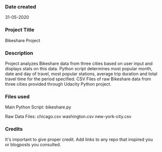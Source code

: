 ### Date created
31-05-2020

### Project Title
Bikeshare Project

### Description
Project analyzes Bikeshare data from three cities based on user input and displays stats on this data. Python script determines most popular month, date and day of travel, most popular stations, average trip duration and total travel time for the period specified. CSV Files of raw Bikeshare data from three cities provided through Udacity Python project.

### Files used
Main Python Script:
bikeshare.py

Raw Data Files:
chicago.csv
washington.csv
new-york-city.csv

### Credits
It's important to give proper credit. Add links to any repo that inspired you or blogposts you consulted.

